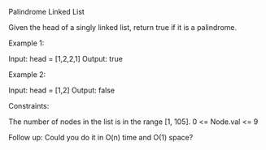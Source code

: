 Palindrome Linked List

Given the head of a singly linked list, return true if it is a palindrome.


Example 1:

Input: head = [1,2,2,1]
Output: true

Example 2:

Input: head = [1,2]
Output: false
 

Constraints:

The number of nodes in the list is in the range [1, 105].
0 <= Node.val <= 9
 

Follow up: Could you do it in O(n) time and O(1) space?